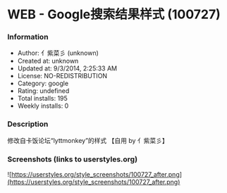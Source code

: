# WEB - Google搜索结果样式 (100727)

### Information
- Author: 亻紫菜彡 (unknown)
- Created at: unknown
- Updated at: 9/3/2014, 2:25:33 AM
- License: NO-REDISTRIBUTION
- Category: google
- Rating: undefined
- Total installs: 195
- Weekly installs: 0


### Description
修改自卡饭论坛“lyttmonkey”的样式
【自用 by 亻紫菜彡】


### Screenshots (links to userstyles.org)
![https://userstyles.org/style_screenshots/100727_after.png](https://userstyles.org/style_screenshots/100727_after.png)


